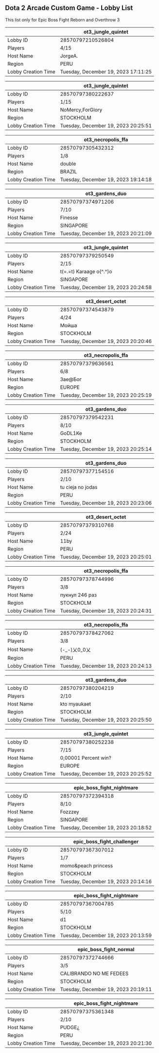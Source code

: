 ## Dota 2 Arcade Custom Game - Lobby List

This list only for Epic Boss Fight Reborn and Overthrow 3

|  | ot3_jungle_quintet |
| ------ | ------ |
| Lobby ID | 28570797210526804 |
| Players | 4/15 |
| Host Name | JorgeA. |
| Region | PERU |
| Lobby Creation Time | Tuesday, December 19, 2023 17:11:25 |


|  | ot3_jungle_quintet |
| ------ | ------ |
| Lobby ID | 28570797380222637 |
| Players | 1/15 |
| Host Name | NoMercy,ForGlory |
| Region | STOCKHOLM |
| Lobby Creation Time | Tuesday, December 19, 2023 20:25:51 |


|  | ot3_necropolis_ffa |
| ------ | ------ |
| Lobby ID | 28570797305432312 |
| Players | 1/8 |
| Host Name | double |
| Region | BRAZIL |
| Lobby Creation Time | Tuesday, December 19, 2023 19:14:18 |


|  | ot3_gardens_duo |
| ------ | ------ |
| Lobby ID | 28570797374971206 |
| Players | 7/10 |
| Host Name | Finesse |
| Region | SINGAPORE |
| Lobby Creation Time | Tuesday, December 19, 2023 20:21:09 |


|  | ot3_jungle_quintet |
| ------ | ------ |
| Lobby ID | 28570797379250549 |
| Players | 2/15 |
| Host Name | t(=.=t) Karaage  o(^.^)o |
| Region | SINGAPORE |
| Lobby Creation Time | Tuesday, December 19, 2023 20:24:58 |


|  | ot3_desert_octet |
| ------ | ------ |
| Lobby ID | 28570797374543879 |
| Players | 4/24 |
| Host Name | Мойша |
| Region | STOCKHOLM |
| Lobby Creation Time | Tuesday, December 19, 2023 20:20:46 |


|  | ot3_necropolis_ffa |
| ------ | ------ |
| Lobby ID | 28570797379636561 |
| Players | 6/8 |
| Host Name | Зае@Бог |
| Region | EUROPE |
| Lobby Creation Time | Tuesday, December 19, 2023 20:25:19 |


|  | ot3_gardens_duo |
| ------ | ------ |
| Lobby ID | 28570797379542231 |
| Players | 8/10 |
| Host Name | GoDL1Ke |
| Region | STOCKHOLM |
| Lobby Creation Time | Tuesday, December 19, 2023 20:25:14 |


|  | ot3_gardens_duo |
| ------ | ------ |
| Lobby ID | 28570797377154516 |
| Players | 2/10 |
| Host Name | tu cieja no jodas |
| Region | PERU |
| Lobby Creation Time | Tuesday, December 19, 2023 20:23:06 |


|  | ot3_desert_octet |
| ------ | ------ |
| Lobby ID | 28570797379310768 |
| Players | 2/24 |
| Host Name | 11by |
| Region | PERU |
| Lobby Creation Time | Tuesday, December 19, 2023 20:25:01 |


|  | ot3_necropolis_ffa |
| ------ | ------ |
| Lobby ID | 28570797378744996 |
| Players | 3/8 |
| Host Name | пукнул 246 раз |
| Region | STOCKHOLM |
| Lobby Creation Time | Tuesday, December 19, 2023 20:24:31 |


|  | ot3_necropolis_ffa |
| ------ | ------ |
| Lobby ID | 28570797378427062 |
| Players | 3/8 |
| Host Name | (-_-)乂0_0乂 |
| Region | PERU |
| Lobby Creation Time | Tuesday, December 19, 2023 20:24:13 |


|  | ot3_gardens_duo |
| ------ | ------ |
| Lobby ID | 28570797380204219 |
| Players | 2/10 |
| Host Name | kto myaukaet |
| Region | STOCKHOLM |
| Lobby Creation Time | Tuesday, December 19, 2023 20:25:50 |


|  | ot3_jungle_quintet |
| ------ | ------ |
| Lobby ID | 28570797380252238 |
| Players | 7/15 |
| Host Name | 0,00001 Percent win? |
| Region | EUROPE |
| Lobby Creation Time | Tuesday, December 19, 2023 20:25:52 |


|  | epic_boss_fight_nightmare |
| ------ | ------ |
| Lobby ID | 28570797372394318 |
| Players | 8/10 |
| Host Name | Fozzzey |
| Region | SINGAPORE |
| Lobby Creation Time | Tuesday, December 19, 2023 20:18:52 |


|  | epic_boss_fight_challenger |
| ------ | ------ |
| Lobby ID | 28570797367307012 |
| Players | 1/7 |
| Host Name | momo&peach princess |
| Region | STOCKHOLM |
| Lobby Creation Time | Tuesday, December 19, 2023 20:14:16 |


|  | epic_boss_fight_nightmare |
| ------ | ------ |
| Lobby ID | 28570797367004785 |
| Players | 5/10 |
| Host Name | d1 |
| Region | STOCKHOLM |
| Lobby Creation Time | Tuesday, December 19, 2023 20:13:59 |


|  | epic_boss_fight_normal |
| ------ | ------ |
| Lobby ID | 28570797372744666 |
| Players | 3/5 |
| Host Name | CALIBRANDO NO ME FEDEES |
| Region | STOCKHOLM |
| Lobby Creation Time | Tuesday, December 19, 2023 20:19:11 |


|  | epic_boss_fight_nightmare |
| ------ | ------ |
| Lobby ID | 28570797375361348 |
| Players | 2/10 |
| Host Name | PUDGE¿ |
| Region | PERU |
| Lobby Creation Time | Tuesday, December 19, 2023 20:21:30 |


